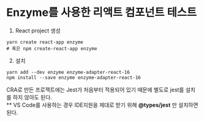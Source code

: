 # Enzyme를 사용한 리액트 컴포넌트 테스트

1. React project 생성

```
yarn create react-app enzyme
# 혹은 npm create-react-app enzyme
```

2. 설치

```
yarn add --dev enzyme enzyme-adapter-react-16
npm install --save enzyme enzyme-adapter-react-16
```

CRA로 만든 프로젝트에는 Jest가 처음부터 적용되어 있기 때문에 별도로 jest를 설치를 하지 않아도 된다. <br/> \*\* VS Code를 사용하는 경우 IDE지원을 제대로 받기 위해 **@types/jest** 만 설치하면 된다.
